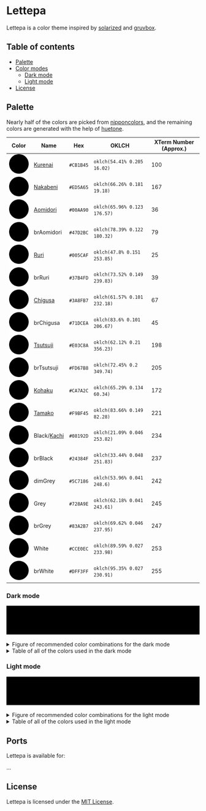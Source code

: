 # Lettepa

Lettepa is a color theme inspired by [solarized] and [gruvbox].

[gruvbox]: https://github.com/morhetz/gruvbox
[solarized]: https://github.com/altercation/solarized

## Table of contents

- [Palette](#palette)
- [Color modes](#color-modes)
  - [Dark mode](#dark-mode)
  - [Light mode](#light-mode)
- [License](#license)

## Palette

Nearly half of the colors are picked from [nipponcolors], and the remaining
colors are generated with the help of [huetone].

[huetone]: https://github.com/ardov/huetone
[nipponcolors]: https://nipponcolors.com

| Color                                | Name          | Hex       | OKLCH                        | XTerm Number (Approx.) |
| ------------------------------------ | ------------- | --------- | ---------------------------- | ---------------------- |
| ![Kurenai](assets/Kurenai.svg)       | [Kurenai]     | `#CB1B45` | `oklch(54.41% 0.205 16.02)`  | 100                    |
| ![Nakabeni](assets/Nakabeni.svg)     | [Nakabeni]    | `#ED5A65` | `oklch(66.26% 0.181 19.18)`  | 167                    |
| ![Aomidori](assets/Aomidori.svg)     | [Aomidori]    | `#00AA90` | `oklch(65.96% 0.123 176.57)` | 36                     |
| ![brAomidori](assets/brAomidori.svg) | brAomidori    | `#47D2BC` | `oklch(78.39% 0.122 180.32)` | 79                     |
| ![Ruri](assets/Ruri.svg)             | [Ruri]        | `#005CAF` | `oklch(47.8% 0.151 253.85)`  | 25                     |
| ![brRuri](assets/brRuri.svg)         | brRuri        | `#37B4FD` | `oklch(73.52% 0.149 239.83)` | 39                     |
| ![Chigusa](assets/Chigusa.svg)       | [Chigusa]     | `#3A8FB7` | `oklch(61.57% 0.101 232.18)` | 67                     |
| ![brChigusa](assets/brChigusa.svg)   | brChigusa     | `#71DCEA` | `oklch(83.6% 0.101 206.67)`  | 45                     |
| ![Tsutsuji](assets/Tsutsuji.svg)     | [Tsutsuji]    | `#E03C8A` | `oklch(62.12% 0.21 356.23)`  | 198                    |
| ![brTsutsuji](assets/brTsutsuji.svg) | brTsutsuji    | `#FD67B8` | `oklch(72.45% 0.2 349.74)`   | 205                    |
| ![Kohaku](assets/Kohaku.svg)         | [Kohaku]      | `#CA7A2C` | `oklch(65.29% 0.134 60.34)`  | 172                    |
| ![Tamako](assets/Tamako.svg)         | [Tamako]      | `#F9BF45` | `oklch(83.66% 0.149 82.28)`  | 221                    |
| ![Black](./assets/Black.svg)         | Black/[Kachi] | `#08192D` | `oklch(21.09% 0.046 253.82)` | 234                    |
| ![brBlack](./assets/brBlack.svg)     | brBlack       | `#24384F` | `oklch(33.44% 0.048 251.83)` | 237                    |
| ![dimGrey](assets/dimGrey.svg)       | dimGrey       | `#5C7186` | `oklch(53.96% 0.041 248.6)`  | 242                    |
| ![Grey](assets/Grey.svg)             | Grey          | `#728A9E` | `oklch(62.18% 0.041 243.61)` | 245                    |
| ![brGrey](assets/brGrey.svg)         | brGrey        | `#83A2B7` | `oklch(69.62% 0.046 237.95)` | 247                    |
| ![White](assets/White.svg)           | White         | `#CCE0EC` | `oklch(89.59% 0.027 233.98)` | 253                    |
| ![brWhite](assets/brWhite.svg)       | brWhite       | `#DFF3FF` | `oklch(95.35% 0.027 230.91)` | 255                    |

[Kachi]: https://nipponcolors.com/#kachi
[Kurenai]: https://nipponcolors.com/#kurenai
[Nakabeni]: https://nipponcolors.com/#nakabeni
[Aomidori]: https://nipponcolors.com/#aomidori
[Kohaku]: https://nipponcolors.com/#kohaku
[Tamako]: https://nipponcolors.com/#tamako
[Ruri]: https://nipponcolors.com/#ruri
[Tsutsuji]: https://nipponcolors.com/#tsutsuji
[Chigusa]: https://nipponcolors.com/#chigusa

### Dark mode

![Dark mode palette](assets/dark-mode-palette.svg)

<details>
<summary>Figure of recommended color combinations for the dark mode</summary>

![Dark mode combinations](assets/dark-mode-combinations.svg)

</details>

<details>
<summary>Table of all of the colors used in the dark mode</summary>

| Color                                | Name          | Label    | Role                 |
| ------------------------------------ | ------------- | -------- | -------------------- |
| ![Nakabeni](assets/Nakabeni.svg)     | [Nakabeni]    | red      | Primary red          |
| ![brAomidori](assets/brAomidori.svg) | brAomidori    | green    | Primary green        |
| ![brRuri](assets/brRuri.svg)         | brRuri        | blue     | Primary blue         |
| ![brChigusa](assets/brChigusa.svg)   | brChigusa     | cyan     | Primary cyan         |
| ![brTsutsuji](assets/brTsutsuji.svg) | brTsutsuji    | magenta  | Primary magenta      |
| ![Tamako](assets/Tamako.svg)         | [Tamako]      | yellow   | Primary yellow       |
| ![Black](./assets/Black.svg)         | Black/[Kachi] | bg       | Primary background   |
| ![brBlack](assets/brBlack.svg)       | brBlack       | bg0      | Secondary background |
| ![brGrey](assets/brGrey.svg)         | brGrey        | fg0      | Secondary foreground |
| ![White](assets/White.svg)           | White         | fg       | Primary foreground   |
| ![Kurenai](assets/Kurenai.svg)       | [Kurenai]     | red0     | Secondary red        |
| ![Aomidori](assets/Aomidori.svg)     | [Aomidori]    | green0   | Secondary green      |
| ![Ruri](assets/Ruri.svg)             | [Ruri]        | blue0    | Secondary blue       |
| ![Chigusa](assets/Chigusa.svg)       | [Chigusa]     | cyan0    | Secondary cyan       |
| ![Tsutsuji](assets/Tsutsuji.svg)     | [Tsutsuji]    | magenta0 | Secondary magenta    |
| ![Kohaku](assets/Kohaku.svg)         | [Kohaku]      | yellow0  | Secondary yellow     |
| ![Grey](assets/Grey.svg)             | Grey          | ignore   | Ignorable            |

</details>

### Light mode

![Light mode palette](assets/light-mode-palette.svg)

<details>
<summary>Figure of recommended color combinations for the light mode</summary>

![Light mode combinations](assets/light-mode-combinations.svg)

</details>

<details>
<summary>Table of all of the colors used in the light mode</summary>

| Color                                | Name       | Label     | Role                 |
| ------------------------------------ | ---------- | --------- | -------------------- |
| ![Kurenai](assets/Kurenai.svg)       | [Kurenai]  | red       | Primary red          |
| ![Aomidori](assets/Aomidori.svg)     | [Aomidori] | green     | Primary green        |
| ![Ruri](assets/Ruri.svg)             | [Ruri]     | blue      | Primary blue         |
| ![Chigusa](assets/Chigusa.svg)       | [Chigusa]  | cyan      | Primary cyan         |
| ![Tsutsuji](assets/Tsutsuji.svg)     | [Tsutsuji] | magenta   | Primary magenta      |
| ![Kohaku](assets/Kohaku.svg)         | [Kohaku]   | yellow    | Primary yellow       |
| ![brWhite](./assets/brWhite.svg)     | brWhite    | bg        | Primary background   |
| ![White](assets/White.svg)           | White      | bg0       | Secondary background |
| ![dimGrey](assets/dimGrey.svg)       | dimGrey    | fg0       | Secondary foreground |
| ![brBlack](assets/brBlack.svg)       | brBlack    | fg        | Primary foreground   |
| ![Nakabeni](assets/Nakabeni.svg)     | [Nakabeni] | red0      | Secondary red        |
| ![brAomidori](assets/brAomidori.svg) | brAomidori | green0    | Secondary green      |
| ![brRuri](assets/brRuri.svg)         | brRuri     | blue0     | Secondary blue       |
| ![brChigusa](assets/brChigusa.svg)   | brChigusa  | cyan0     | Secondary cyan       |
| ![brTsutsuji](assets/brTsutsuji.svg) | brTsutsuji | magenta0  | Secondary magenta    |
| ![Tamako](assets/Tamako.svg)         | [Tamako]   | yellow0   | Secondary yellow     |
| ![Grey](assets/Grey.svg)             | Grey       | ignorable | Ignorable            |

</details>

## Ports

Lettepa is available for:

...

## License

Lettepa is licensed under the [MIT License](LICENSE).
